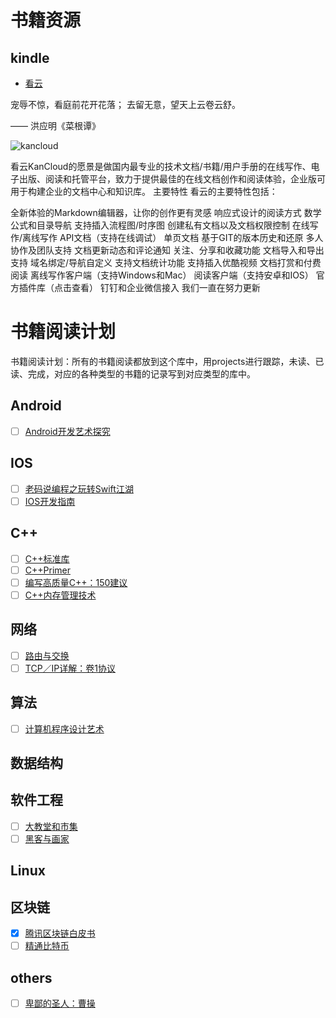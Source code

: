 # 书籍资源
## kindle
- [看云](https://www.kancloud.cn/explore)

宠辱不惊，看庭前花开花落；
去留无意，望天上云卷云舒。

—— 洪应明《菜根谭》

![kancloud](https://box.kancloud.cn/2015-04-02_551cacc9d213c.jpg)

看云KanCloud的愿景是做国内最专业的技术文档/书籍/用户手册的在线写作、电子出版、阅读和托管平台，致力于提供最佳的在线文档创作和阅读体验，企业版可用于构建企业的文档中心和知识库。
主要特性
看云的主要特性包括：

全新体验的Markdown编辑器，让你的创作更有灵感
响应式设计的阅读方式
数学公式和目录导航
支持插入流程图/时序图
创建私有文档以及文档权限控制
在线写作/离线写作
API文档（支持在线调试）
单页文档
基于GIT的版本历史和还原
多人协作及团队支持
文档更新动态和评论通知
关注、分享和收藏功能
文档导入和导出支持
域名绑定/导航自定义
支持文档统计功能
支持插入优酷视频
文档打赏和付费阅读
离线写作客户端（支持Windows和Mac）
阅读客户端（支持安卓和IOS）
官方插件库（点击查看）
钉钉和企业微信接入
我们一直在努力更新

# 书籍阅读计划
书籍阅读计划：所有的书籍阅读都放到这个库中，用projects进行跟踪，未读、已读、完成，对应的各种类型的书籍的记录写到对应类型的库中。

## Android
- [ ] [Android开发艺术探究](https://github.com/qmsggg/qmsggg_book_sche/issues/1)

## IOS
- [ ] [老码说编程之玩转Swift江湖](https://github.com/qmsggg/qmsggg_book_sche/issues/3)
- [ ] [IOS开发指南](https://github.com/qmsggg/qmsggg_book_sche/issues/7)

## C++
- [ ] [C++标准库](https://github.com/qmsggg/qmsggg_book_sche/issues/4)
- [ ] [C++Primer](https://github.com/qmsggg/qmsggg_book_sche/issues/5)
- [ ] [编写高质量C++：150建议](https://github.com/qmsggg/qmsggg_book_sche/issues/10)
- [ ] [C++内存管理技术](https://github.com/qmsggg/qmsggg_book_sche/issues/11)

## 网络
- [ ] [路由与交换](https://github.com/qmsggg/qmsggg_book_sche/issues/2)
- [ ] [TCP／IP详解：卷1协议](https://github.com/qmsggg/qmsggg_book_sche/issues/8)

## 算法
- [ ] [计算机程序设计艺术](https://github.com/qmsggg/qmsggg_book_sche/issues/7)

## 数据结构

## 软件工程
- [ ] [大教堂和市集](https://github.com/qmsggg/qmsggg_book_sche/issues/9)
- [ ] [黑客与画家](https://github.com/qmsggg/qmsggg_book_sche/issues/13)

## Linux

## 区块链
- [x] [腾讯区块链白皮书](https://github.com/qmsggg/qmsggg_book_sche/issues/12)
- [ ] [精通比特币](https://github.com/qmsggg/qmsggg_book_sche/issues/13)

## others
- [ ] [卑鄙的圣人：曹操](https://github.com/qmsggg/qmsggg_book_sche/issues/6)
